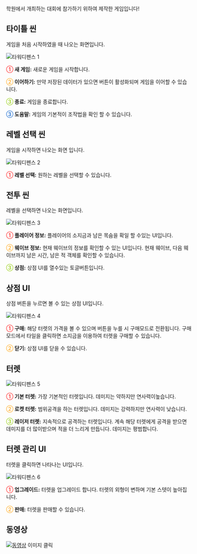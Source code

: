 학원에서 개최하는 대회에 참가하기 위하여 제작한 게임입니다!

## 타이틀 씬

게임을 처음 시작하였을 때 나오는 화면입니다.

![타워디펜스 1](https://user-images.githubusercontent.com/41239679/103848470-cc48fb80-50e5-11eb-850b-e560049eadf6.png)

**<span style="color: #ff4c4c">①</span> 새 게임:** 새로운 게임을 시작합니다. <br/>

**<span style="color: #ffba4c">②</span> 이어하기:** 만약 저장된 데이터가 있으면 버튼이 활성화되며 게임을 이어할 수 있습니다. <br/>

**<span style="color: #aad73f">③</span> 종료:** 게임을 종료합니다. <br/>

**<span style="color: #3f83d7">③</span> 도움말:** 게임의 기본적이 조작법을 확인 할 수 있습니다. <br/>

## 레벨 선택 씬

게임을 시작하면 나오는 화면 입니다.

![타워디펜스 2](https://user-images.githubusercontent.com/41239679/103849710-c7d21200-50e8-11eb-8c15-aef7f7fa1bb9.png)

**<span style="color: #ff4c4c">①</span> 레벨 선택:** 원하는 레벨을 선택할 수 있습니다. <br/>

## 전투 씬

레벨을 선택하면 나오는 화면입니다.

![타워디펜스 3](https://user-images.githubusercontent.com/41239679/103849607-86d9fd80-50e8-11eb-99a1-17ab162d48fd.png)

**<span style="color: #ff4c4c">①</span> 플레이어 정보:** 플레이어의 소지금과 남은 목숨을 확일 할 수있는 UI입니다. <br/>

**<span style="color: #ffba4c">②</span> 웨이브 정보:** 현재 웨이브의 정보를 확인할 수 있는 UI입니다. 현재 웨이브, 다음 웨이브까지 남은 시간, 남은 적 객체를 확인할 수 있습니다. <br/>

**<span style="color: #aad73f">③</span> 상점:** 상점 UI를 열수있는 토글버튼입니다. <br/>

## 상점 UI

상점 버튼을 누르면 볼 수 있는 상점 UI입니다.

![타워디펜스 4](https://user-images.githubusercontent.com/41239679/103850483-b0942400-50ea-11eb-9c75-0342080c2c04.png)

**<span style="color: #ff4c4c">①</span> 구매:** 해당 터렛의 가격을 볼 수 있으며 버튼을 누를 시 구매모드로 전환됩니다. 구매모드에서 타일을 클릭하면 소지금을 이용하여 터렛을 구매할 수 있습니다. <br/>

**<span style="color: #ffba4c">②</span> 닫기:** 상점 UI를 닫을 수 있습니다. <br/>

## 터렛

![타워디펜스 5](https://user-images.githubusercontent.com/41239679/103851433-226d6d00-50ed-11eb-932b-45a2fbf7f1f5.png)

**<span style="color: #ff4c4c">①</span> 기본 터렛:** 가장 기본적인 터렛입니다. 데미지는 약하지만 연사력이높습니다. <br/>

**<span style="color: #ffba4c">②</span> 로켓 터렛:** 범위공격을 하는 터렛입니다. 데미지는 강력하지만 연사력이 낮습니다. <br/>

**<span style="color: #aad73f">③</span> 레이저 터렛:** 지속적으로 공격하는 터렛입니다. 계속 해당 터렛에게 공격을 받으면 데미지를 더 많이받으며 적을 더 느리게 만듭니다. 데미지는 평범합니다. <br/>

## 터렛 관리 UI

터렛을 클릭하면 나타나는 UI입니다.

![타워디펜스 6](https://user-images.githubusercontent.com/41239679/103855579-5731f200-50f6-11eb-993b-dc46c9a6f587.png)

**<span style="color: #ff4c4c">①</span> 업그레이드:** 터렛을 업그레이드 합니다. 터렛의 외형이 변하며 기본 스텟이 높아집니다.<br/>

**<span style="color: #ffba4c">②</span> 판매:** 터렛을 판매할 수 있습니다. <br/>

## 동영상

[![동영상](https://img.youtube.com/vi/vKLg15G48xQ/maxresdefault.jpg)](https://youtu.be/vKLg15G48xQ)
이미지 클릭
